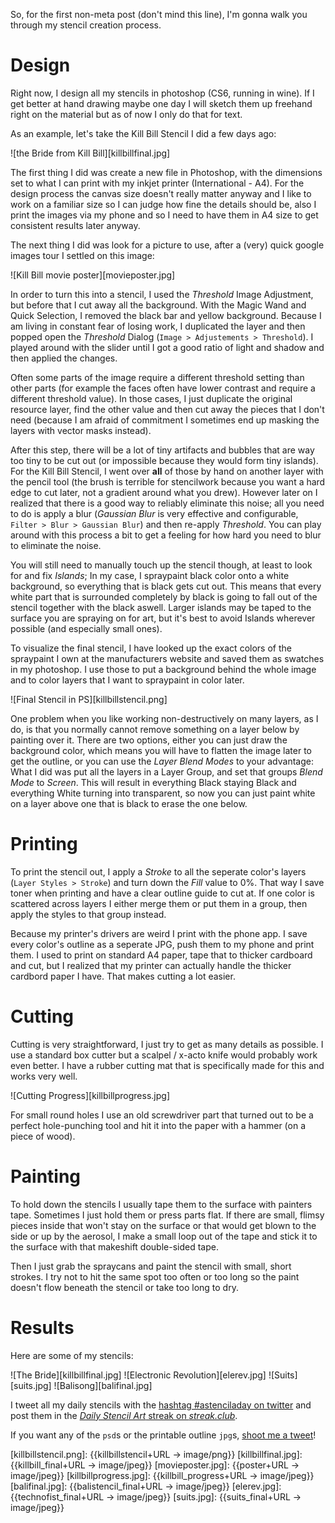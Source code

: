 So, for the first non-meta post (don't mind this line), I'm gonna walk you through my stencil creation process.

# Design
Right now, I design all my stencils in photoshop (CS6, running in wine).
If I get better at hand drawing maybe one day I will sketch them up freehand right on the material but as of now I only do that for text.

As an example, let's take the Kill Bill Stencil I did a few days ago:

![the Bride from Kill Bill][killbillfinal.jpg]

The first thing I did was create a new file in Photoshop, with the dimensions set to what I can print with my inkjet printer (International - A4).
For the design process the canvas size doesn't really matter anyway and I like to work on a familiar size so I can judge how fine the details should be, also I print the images via my phone and so I need to have them in A4 size to get consistent results later anyway.

The next thing I did was look for a picture to use, after a (very) quick google images tour I settled on this image:

![Kill Bill movie poster][movieposter.jpg]

In order to turn this into a stencil, I used the *Threshold* Image Adjustment, but before that I cut away all the background.
With the Magic Wand and Quick Selection, I removed the black bar and yellow background.
Because I am living in constant fear of losing work, I duplicated the layer and then popped open the *Threshold* Dialog (`Image > Adjustements > Threshold`).
I played around with the slider until I got a good ratio of light and shadow and then applied the changes.

Often some parts of the image require a different threshold setting than other parts (for example the faces often have lower contrast and require a different threshold value).
In those cases, I just duplicate the original resource layer, find the other value and then cut away the pieces that I don't need
(because I am afraid of commitment I sometimes end up masking the layers with vector masks instead).

After this step, there will be a lot of tiny artifacts and bubbles that are way too tiny to be cut out (or impossible because they would form tiny islands).
For the Kill Bill Stencil, I went over __all__ of those by hand on another layer with the pencil tool (the brush is terrible for stencilwork because you want a hard edge to cut later, not a gradient around what you drew).
However later on I realized that there is a good way to reliably eliminate this noise; all you need to do is apply a blur (*Gaussian Blur* is very effective and configurable, `Filter > Blur > Gaussian Blur`) and then re-apply *Threshold*.
You can play around with this process a bit to get a feeling for how hard you need to blur to eliminate the noise.

You will still need to manually touch up the stencil though, at least to look for and fix *Islands*;
In my case, I spraypaint black color onto a white background, so everything that is black gets cut out.
This means that every white part that is surrounded completely by black is going to fall out of the stencil together with the black aswell.
Larger islands may be taped to the surface you are spraying on for art, but it's best to avoid Islands wherever possible (and especially small ones).

To visualize the final stencil, I have looked up the exact colors of the spraypaint I own at the manufacturers website and saved them as swatches in my photoshop.
I use those to put a background behind the whole image and to color layers that I want to spraypaint in color later.

![Final Stencil in PS][killbillstencil.png]

One problem when you like working non-destructively on many layers, as I do, is that you normally cannot remove something on a layer below by painting over it.
There are two options, either you can just draw the background color, which means you will have to flatten the image later to get the outline, or you can use the *Layer Blend Modes* to your advantage:
What I did was put all the layers in a Layer Group, and set that groups *Blend Mode* to *Screen*.
This will result in everything Black staying Black and everything White turning into transparent, so now you can just paint white on a layer above one that is black to erase the one below.

# Printing
To print the stencil out, I apply a *Stroke* to all the seperate color's layers (`Layer Styles > Stroke`) and turn down the *Fill* value to 0%.
That way I save toner when printing and have a clear outline guide to cut at.
If one color is scattered across layers I either merge them or put them in a group, then apply the styles to that group instead.

Because my printer's drivers are weird I print with the phone app. I save every color's outline as a seperate JPG, push them to my phone and print them.
I used to print on standard A4 paper, tape that to thicker cardboard and cut, but I realized that my printer can actually handle the thicker cardbord paper I have.
That makes cutting a lot easier.

# Cutting
Cutting is very straightforward, I just try to get as many details as possible.
I use a standard box cutter but a scalpel / x-acto knife would probably work even better.
I have a rubber cutting mat that is specifically made for this and works very well.

![Cutting Progress][killbillprogress.jpg]

For small round holes I use an old screwdriver part that turned out to be a perfect hole-punching tool and hit it into the paper with a hammer (on a piece of wood).

# Painting
To hold down the stencils I usually tape them to the surface with painters tape.
Sometimes I just hold them or press parts flat.
If there are small, flimsy pieces inside that won't stay on the surface or that would get blown to the side or up by the aerosol, I make a small loop out of the tape and stick it to the surface with that makeshift double-sided tape.

Then I just grab the spraycans and paint the stencil with small, short strokes.
I try not to hit the same spot too often or too long so the paint doesn't flow beneath the stencil or take too long to dry.

# Results
Here are some of my stencils:

![The Bride][killbillfinal.jpg]
![Electronic Revolution][elerev.jpg]
![Suits][suits.jpg]
![Balisong][balifinal.jpg]

I tweet all my daily stencils with the [hashtag #astenciladay on twitter][#astenciladay] and post them in the [*Daily Stencil Art* streak on *streak.club*][dailystencil].

If you want any of the `psd`s or the printable outline `jpg`s, [shoot me a tweet][twitter]!

[#astenciladay]:        https://twitter.com/hashtag/astenciladay
[dailystencil]:         https://streak.club/s/614/daily-stencil-art
[twitter]:              https://twitter.com/S0lll0s

[killbillstencil.png]:  {{killbillstencil+URL -> image/png}}
[killbillfinal.jpg]:    {{killbill_final+URL -> image/jpeg}}
[movieposter.jpg]:      {{poster+URL -> image/jpeg}}
[killbillprogress.jpg]: {{killbill_progress+URL -> image/jpeg}}
[balifinal.jpg]:        {{balistencil_final+URL -> image/jpeg}}
[elerev.jpg]:           {{technofist_final+URL -> image/jpeg}}
[suits.jpg]:            {{suits_final+URL -> image/jpeg}}
